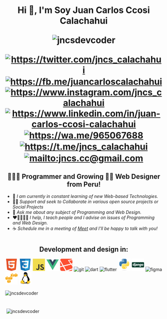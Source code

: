 <h1 align="center">Hi 👋, I'm  Soy Juan Carlos Ccosi Calachahui
<p></p>
<p align="center"> 
  <img src="https://komarev.com/ghpvc/?username=jncsdevcoder&style=plastic&color=blue" alt="jncsdevcoder" /> 
</p>

<p align="center">
<a href="https://twitter.com/jncs_calachahui" target="blank"><img align="center" src="https://www.vectorlogo.zone/logos/twitter/twitter-tile.svg" alt="https://twitter.com/jncs_calachahui" height="30" width="30" /></a>
<a href="https://fb.me/juancarloscalachahui" target="blank"><img align="center" src="https://www.vectorlogo.zone/logos/facebook/facebook-tile.svg" alt="https://fb.me/juancarloscalachahui" height="30" width="30" /></a>
<a href="https://www.instagram.com/jncs_calachahui/" target="blank"><img align="center" src="https://www.vectorlogo.zone/logos/instagram/instagram-icon.svg" alt="https://www.instagram.com/jncs_calachahui" height="30" width="30" /></a>
<a href="https://www.linkedin.com/in/juan-carlos-ccosi-calachahui" target="blank"><img align="center" src="https://www.vectorlogo.zone/logos/linkedin/linkedin-icon.svg" alt="https://www.linkedin.com/in/juan-carlos-ccosi-calachahui" height="30" width="30" /></a>
<a href="https://wa.me/965067688" target="blank"><img align="center" src="https://www.vectorlogo.zone/logos/whatsapp/whatsapp-tile.svg" alt="https://wa.me/965067688" height="30" width="30" /></a>
<a href="https://t.me/jncs_calachahui" target="blank"><img align="center" src="https://www.vectorlogo.zone/logos/telegram/telegram-tile.svg" alt="https://t.me/jncs_calachahui" height="30" width="30" /></a>
<a href="mailto:jncs.cc@gmail.com" target="blank"><img align="center" src="https://www.vectorlogo.zone/logos/gmail/gmail-icon.svg" alt="mailto:jncs.cc@gmail.com" height="30" width="30" /></a>

</p>

</h1>

<h2 align="center">👨🏼‍💻 Programmer and Growing 👨‍🎨 Web Designer from Peru!</h2>


   - 🌱 *I am currently in constant learning of new Web-based Technologies.*
   - 👯🔭 *Support and seek to Collaborate in various open source projects or Social Projects*
   - 💬 *Ask me about any subject of Programming and Web Design.*
   - ❤👨‍👩‍👧‍👦 *I help, I teach people and I advise on issues of Programming and Web Design.*
   - ☕ *Schedule me in a meeting of [Meet](https://meet.google.com/) and I'll be happy to talk with you!*
  
<h1>
</h1>

<h2 align="center">Development and design in:</h2>

<p align="left">

<img src="https://raw.githubusercontent.com/devicons/devicon/master/icons/html5/html5-original.svg" alt="html5" width="40" height="40"/>

<img src="https://raw.githubusercontent.com/devicons/devicon/master/icons/css3/css3-original.svg" alt="css3" width="40" height="40"/>

<img src="https://raw.githubusercontent.com/devicons/devicon/master/icons/javascript/javascript-original.svg" alt="javascript" width="40" height="40"/>

<img src="https://raw.githubusercontent.com/devicons/devicon/master/icons/vuejs/vuejs-original.svg" alt="vue" width="40" height="40"/>

<img src="https://raw.githubusercontent.com/devicons/devicon/master/icons/laravel/laravel-plain.svg" alt="laravel" width="40" height="40"/>

<img src="https://www.vectorlogo.zone/logos/firebase/firebase-icon.svg" alt="git" width="40" height="40"/>

<img src="https://www.vectorlogo.zone/logos/dartlang/dartlang-icon.svg" alt="dart" width="40" height="40"/>

<img src="https://www.vectorlogo.zone/logos/flutterio/flutterio-icon.svg" alt="flutter" width="40" height="40"/>

<img src="https://raw.githubusercontent.com/devicons/devicon/master/icons/python/python-original.svg" alt="python" width="40" height="40"/>

<img src="https://raw.githubusercontent.com/devicons/devicon/master/icons/django/django-original.svg" alt="linux" width="40" height="40"/>

<img src="https://www.vectorlogo.zone/logos/figma/figma-icon.svg" alt="figma" width="40" height="40"/>

<img src="https://raw.githubusercontent.com/devicons/devicon/master/icons/amazonwebservices/amazonwebservices-original.svg" alt="linux" width="40" height="40"/>

<img src="https://raw.githubusercontent.com/devicons/devicon/master/icons/linux/linux-original.svg" alt="linux" width="40" height="40"/>
<p></p>
<img align="center" src="https://github-readme-stats.vercel.app/api/top-langs/?username=jncsdevcoder&layout=compact&hide=html" alt="jncsdevcoder" />

</p><p>
<h1>
</h1>
<p>&nbsp;<img align="center" src="https://github-readme-stats.vercel.app/api?username=jncsdevcoder&show_icons=true" alt="jncsdevcoder" /></p>
